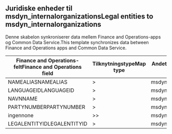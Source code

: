 ## <a name="legal-entities-to-msdyn_internalorganizations"></a><span data-ttu-id="b7ddd-101">Juridiske enheder til msdyn_internalorganizations</span><span class="sxs-lookup"><span data-stu-id="b7ddd-101">Legal entities to msdyn_internalorganizations</span></span>

<span data-ttu-id="b7ddd-102">Denne skabelon synkroniserer data mellem Finance and Operations-apps og Common Data Service.</span><span class="sxs-lookup"><span data-stu-id="b7ddd-102">This template synchronizes data between Finance and Operations apps and Common Data Service.</span></span>

<span data-ttu-id="b7ddd-103">Finance and Operations-felt</span><span class="sxs-lookup"><span data-stu-id="b7ddd-103">Finance and Operations field</span></span> | <span data-ttu-id="b7ddd-104">Tilknytningstype</span><span class="sxs-lookup"><span data-stu-id="b7ddd-104">Map type</span></span> | <span data-ttu-id="b7ddd-105">Andet Dynamics 365-felt</span><span class="sxs-lookup"><span data-stu-id="b7ddd-105">Other Dynamics 365 field</span></span> | <span data-ttu-id="b7ddd-106">Standardværdi</span><span class="sxs-lookup"><span data-stu-id="b7ddd-106">Default value</span></span>
---|---|---|---
<span data-ttu-id="b7ddd-107">NAMEALIAS</span><span class="sxs-lookup"><span data-stu-id="b7ddd-107">NAMEALIAS</span></span> | > | <span data-ttu-id="b7ddd-108">msdyn_namealias</span><span class="sxs-lookup"><span data-stu-id="b7ddd-108">msdyn_namealias</span></span> | 
<span data-ttu-id="b7ddd-109">LANGUAGEID</span><span class="sxs-lookup"><span data-stu-id="b7ddd-109">LANGUAGEID</span></span> | > | <span data-ttu-id="b7ddd-110">msdyn_languageid</span><span class="sxs-lookup"><span data-stu-id="b7ddd-110">msdyn_languageid</span></span> | 
<span data-ttu-id="b7ddd-111">NAVN</span><span class="sxs-lookup"><span data-stu-id="b7ddd-111">NAME</span></span> | > | <span data-ttu-id="b7ddd-112">msdyn_name</span><span class="sxs-lookup"><span data-stu-id="b7ddd-112">msdyn_name</span></span> | 
<span data-ttu-id="b7ddd-113">PARTYNUMBER</span><span class="sxs-lookup"><span data-stu-id="b7ddd-113">PARTYNUMBER</span></span> | > | <span data-ttu-id="b7ddd-114">msdyn_partynumber</span><span class="sxs-lookup"><span data-stu-id="b7ddd-114">msdyn_partynumber</span></span> | 
<span data-ttu-id="b7ddd-115">ingen</span><span class="sxs-lookup"><span data-stu-id="b7ddd-115">none</span></span> | >> | <span data-ttu-id="b7ddd-116">msdyn_type</span><span class="sxs-lookup"><span data-stu-id="b7ddd-116">msdyn_type</span></span> | <span data-ttu-id="b7ddd-117">806380000</span><span class="sxs-lookup"><span data-stu-id="b7ddd-117">806380000</span></span>
<span data-ttu-id="b7ddd-118">LEGALENTITYID</span><span class="sxs-lookup"><span data-stu-id="b7ddd-118">LEGALENTITYID</span></span> | > | <span data-ttu-id="b7ddd-119">msdyn_companycode</span><span class="sxs-lookup"><span data-stu-id="b7ddd-119">msdyn_companycode</span></span> | 
